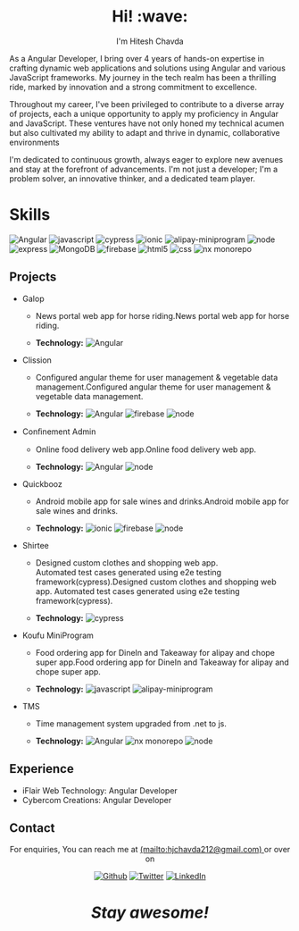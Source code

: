 <h1 align='center'> Hi! :wave:</h1>
<p align='center'>
I'm Hitesh Chavda
</p>


As a Angular Developer, I bring over 4 years of hands-on expertise in crafting dynamic web applications and solutions using Angular and various JavaScript frameworks. My journey in the tech realm has been a thrilling ride, marked by innovation and a strong commitment to excellence.

Throughout my career, I've been privileged to contribute to a diverse array of projects, each a unique opportunity to apply my proficiency in Angular and JavaScript. These ventures have not only honed my technical acumen but also cultivated my ability to adapt and thrive in dynamic, collaborative environments

I'm dedicated to continuous growth, always eager to explore new avenues and stay at the forefront of advancements. I'm not just a developer; I'm a problem solver, an innovative thinker, and a dedicated team player.




# Skills 

 <img alt="Angular" src="https://img.shields.io/badge/-Angular-DD0031?style=for-the-badge&logo=angular&logoColor=white" />

 <img alt="javascript" src="https://img.shields.io/badge/-JavaScript-F7DF1E?style=for-the-badge&logo=javascript&logoColor=black" />
 
<img alt="cypress" src="https://img.shields.io/badge/-Cypress-17202C?style=for-the-badge&logo=cypress&logoColor=white" />

<img alt="ionic" src="https://img.shields.io/badge/ionic-grey?style=for-the-badge&logo=ionic" />
 
<img alt="alipay-miniprogram" src="https://img.shields.io/badge/-MiniProgram-07C160?style=for-the-badge&logo=wechat&logoColor=white" />

<img alt="node" src="https://img.shields.io/badge/-Node.js-339933?style=for-the-badge&logo=node.js&logoColor=white" />

<img alt="express" src="https://img.shields.io/badge/express-grey?style=for-the-badge&logo=express" />

<img alt="MongoDB" src="https://img.shields.io/badge/-MongoDB-47A248?style=for-the-badge&logo=mongodb&logoColor=white" />
    
<img alt="firebase" src="https://img.shields.io/badge/-Firebase-FFCA28?style=for-the-badge&logo=firebase&logoColor=white"/>

<img alt="html5" src="https://img.shields.io/badge/html-grey?style=for-the-badge&logo=html5" />

<img alt="css" src="https://img.shields.io/badge/-CSS-1572B6?style=for-the-badge&logo=css3"/>

<img alt="nx monorepo" src="https://img.shields.io/badge/nx Monorepo-grey?style=for-the-badge&logo=nx" />

## Projects

-   Galop
    
    -  News portal web app for horse riding.News portal web app for horse riding.
            
        
    -   **Technology:**  <img alt="Angular" src="https://img.shields.io/badge/-Angular-DD0031?style=for-the-badge&logo=angular&logoColor=white" />


- 
    Clission
    
     -   Configured angular theme for user management & vegetable data management.Configured angular theme for user management & vegetable data management.
            
        
    -    **Technology:**  <img alt="Angular" src="https://img.shields.io/badge/-Angular-DD0031?style=for-the-badge&logo=angular&logoColor=white" /> <img alt="firebase" src="https://img.shields.io/badge/-Firebase-FFCA28?style=for-the-badge&logo=firebase&logoColor=white"/> <img alt="node" src="https://img.shields.io/badge/-Node.js-339933?style=for-the-badge&logo=node.js&logoColor=white" />
            
        
    
-   Conﬁnement Admin
    
    -   Online food delivery web app.Online food delivery web app.
            
        
    -    **Technology:**  <img alt="Angular" src="https://img.shields.io/badge/-Angular-DD0031?style=for-the-badge&logo=angular&logoColor=white" /> <img alt="node" src="https://img.shields.io/badge/-Node.js-339933?style=for-the-badge&logo=node.js&logoColor=white" />
                    
    
-   Quickbooz
    
    -  Android mobile app for sale wines and drinks.Android mobile app for sale wines and drinks.
            
        
    - **Technology:**  <img alt="ionic" src="https://img.shields.io/badge/ionic-grey?style=for-the-badge&logo=ionic" /> <img alt="firebase" src="https://img.shields.io/badge/-Firebase-FFCA28?style=for-the-badge&logo=firebase&logoColor=white"/> <img alt="node" src="https://img.shields.io/badge/-Node.js-339933?style=for-the-badge&logo=node.js&logoColor=white" />
            
        
    
-   Shirtee
    
    -  Designed custom clothes and shopping web app.  
            Automated test cases generated using e2e testing framework(cypress).Designed custom clothes and shopping web app. Automated test cases generated using e2e testing framework(cypress).
            
        
    - **Technology:**  <img alt="cypress" src="https://img.shields.io/badge/-Cypress-17202C?style=for-the-badge&logo=cypress&logoColor=white" />


-   Koufu MiniProgram
    
    - Food ordering app for DineIn and Takeaway for alipay and chope super app.Food ordering app for DineIn and Takeaway for alipay and chope super app.
            
        
    - **Technology:**   <img alt="javascript" src="https://img.shields.io/badge/-JavaScript-F7DF1E?style=for-the-badge&logo=javascript&logoColor=black" /> <img alt="alipay-miniprogram" src="https://img.shields.io/badge/-MiniProgram-07C160?style=for-the-badge&logo=wechat&logoColor=white" />
        
- TMS
	- Time management system upgraded from .net to js.
	
	-  **Technology:** <img alt="Angular" src="https://img.shields.io/badge/-Angular-DD0031?style=for-the-badge&logo=angular&logoColor=white" /> <img alt="nx monorepo" src="https://img.shields.io/badge/nx Monorepo-grey?style=for-the-badge&logo=nx" /> <img alt="node" src="https://img.shields.io/badge/-Node.js-339933?style=for-the-badge&logo=node.js&logoColor=white" />


## Experience

- iFlair Web Technology: Angular Developer
- Cybercom Creations: Angular Developer 

## Contact
<p align='center'>For enquiries, You can reach me at <a href="https://img.shields.io/badge/-Gmail-red?style=for-the-badge&logo=gmail&logoColor=white">(mailto:hjchavda212@gmail.com) </a> or over on </p>

<p align='center'>
	<a href="https://github.com/chavdahitesh" target="_blank"><img alt="Github" src="https://img.shields.io/badge/GitHub-%2312100E.svg?&style=for-the-badge&logo=Github&logoColor=white" /></a> 
	<a href="https://twitter.com/hit_chavda" target="_blank"><img alt="Twitter" src="https://img.shields.io/badge/twitter-%231DA1F2.svg?&style=for-the-badge&logo=twitter&logoColor=white" /></a> 
	<a href="https://www.linkedin.com/in/im-hitesh2021" target="_blank"><img alt="LinkedIn" src="https://img.shields.io/badge/linkedin-%230077B5.svg?&style=for-the-badge&logo=linkedin&logoColor=white" /></a> 
<!-- 	<a href="https://medium.com/@th.guibert" target="_blank"><img alt="Medium" src="https://img.shields.io/badge/medium-%2312100E.svg?&style=for-the-badge&logo=medium&logoColor=white" /></a> -->
</p>
<h1 align='center'><i>Stay awesome!</i></h1>
